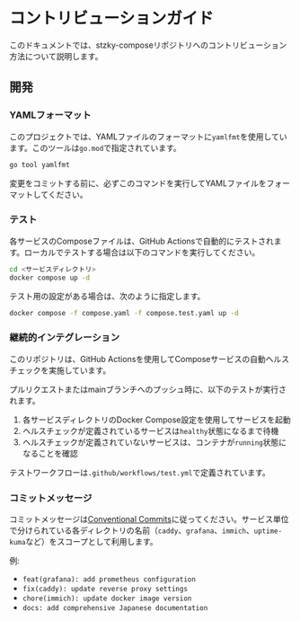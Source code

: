 # コントリビューションガイド

このドキュメントでは、stzky-composeリポジトリへのコントリビューション方法について説明します。

## 開発

### YAMLフォーマット

このプロジェクトでは、YAMLファイルのフォーマットに`yamlfmt`を使用しています。このツールは`go.mod`で指定されています。

```bash
go tool yamlfmt
```

変更をコミットする前に、必ずこのコマンドを実行してYAMLファイルをフォーマットしてください。

### テスト

各サービスのComposeファイルは、GitHub Actionsで自動的にテストされます。ローカルでテストする場合は以下のコマンドを実行してください。

```bash
cd <サービスディレクトリ>
docker compose up -d
```

テスト用の設定がある場合は、次のように指定します。

```bash
docker compose -f compose.yaml -f compose.test.yaml up -d
```

### 継続的インテグレーション

このリポジトリは、GitHub Actionsを使用してComposeサービスの自動ヘルスチェックを実施しています。

プルリクエストまたはmainブランチへのプッシュ時に、以下のテストが実行されます。

1. 各サービスディレクトリのDocker Compose設定を使用してサービスを起動
2. ヘルスチェックが定義されているサービスは`healthy`状態になるまで待機
3. ヘルスチェックが定義されていないサービスは、コンテナが`running`状態になることを確認

テストワークフローは`.github/workflows/test.yml`で定義されています。

### コミットメッセージ

コミットメッセージは[Conventional Commits](https://www.conventionalcommits.org/)に従ってください。サービス単位で分けられている各ディレクトリの名前（`caddy`、`grafana`、`immich`、`uptime-kuma`など）をスコープとして利用します。

例:
- `feat(grafana): add prometheus configuration`
- `fix(caddy): update reverse proxy settings`
- `chore(immich): update docker image version`
- `docs: add comprehensive Japanese documentation`
